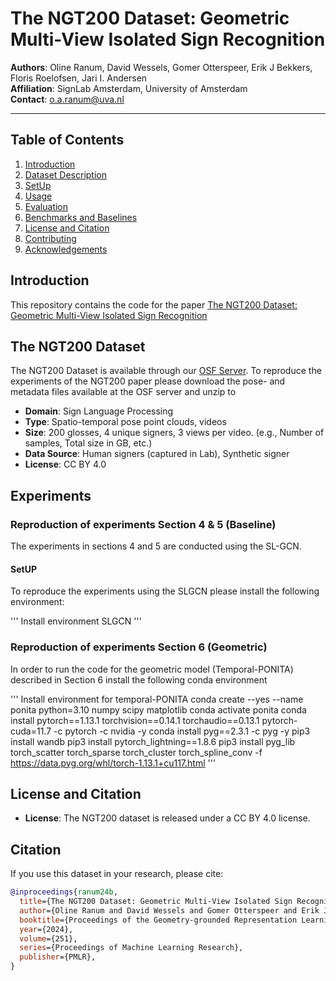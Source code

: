 # The NGT200 Dataset: Geometric Multi-View Isolated Sign Recognition

**Authors**: Oline Ranum, David Wessels, Gomer Otterspeer, Erik J Bekkers, Floris Roelofsen, Jari I. Andersen  
**Affiliation**: SignLab Amsterdam, University of Amsterdam  
**Contact**: o.a.ranum@uva.nl

---

## Table of Contents

1. [Introduction](#introduction)
2. [Dataset Description](#dataset-description)
3. [SetUp](#SetUp)
4. [Usage](#usage)
5. [Evaluation](#evaluation)
6. [Benchmarks and Baselines](#benchmarks-and-baselines)
7. [License and Citation](#license-and-citation)
8. [Contributing](#contributing)
9. [Acknowledgements](#acknowledgements)

## Introduction

This repository contains the code for the paper [The NGT200 Dataset: Geometric Multi-View Isolated Sign Recognition](https://openreview.net/forum?id=idkNzTC67X)

## The NGT200 Dataset

The NGT200 Dataset is available through our [OSF Server](https://osf.io/5zuyd/).
To reproduce the experiments of the NGT200 paper please download the pose- and metadata files available at the OSF server and unzip to 


- **Domain**: Sign Language Processing
- **Type**: Spatio-temporal pose point clouds, videos
- **Size**: 200 glosses, 4 unique signers, 3 views per video. (e.g., Number of samples, Total size in GB, etc.)
- **Data Source**: Human signers (captured in Lab), Synthetic signer
- **License**: CC BY 4.0

## Experiments 

### Reproduction of experiments Section 4 & 5 (Baseline)

The experiments in sections 4 and 5 are conducted using the SL-GCN.

#### SetUP

To reproduce the experiments using the SLGCN please install the following environment:

''' Install environment SLGCN
'''



### Reproduction of experiments Section 6 (Geometric)

In order to run the code for the geometric model (Temporal-PONITA) described in Section 6 install the following conda environment

''' Install environment for temporal-PONITA
conda create --yes --name ponita python=3.10 numpy scipy matplotlib
conda activate ponita
conda install pytorch==1.13.1 torchvision==0.14.1 torchaudio==0.13.1 pytorch-cuda=11.7 -c pytorch -c nvidia -y
conda install pyg==2.3.1 -c pyg -y
pip3 install wandb
pip3 install pytorch_lightning==1.8.6
pip3 install pyg_lib torch_scatter torch_sparse torch_cluster torch_spline_conv -f https://data.pyg.org/whl/torch-1.13.1+cu117.html
'''



## License and Citation
- **License**: The NGT200 dataset is released under a CC BY 4.0 license. 

## Citation
If you use this dataset in your research, please cite:

```bibtex
@inproceedings{ranum24b,
  title={The NGT200 Dataset: Geometric Multi-View Isolated Sign Recognition},
  author={Oline Ranum and David Wessels and Gomer Otterspeer and Erik J. Bekkers and Floris Roelofsen and Jari I. Andersen},
  booktitle={Proceedings of the Geometry-grounded Representation Learning and Generative Modeling Workshop (GRaM) at the 41st International Conference on Machine Learning},
  year={2024},
  volume={251},
  series={Proceedings of Machine Learning Research},
  publisher={PMLR},
}
```


